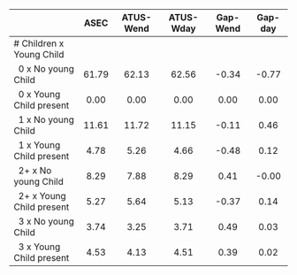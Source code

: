
|                      |         ASEC |    ATUS-Wend |    ATUS-Wday |     Gap-Wend |      Gap-day |
| -------------------- | :----------: | :----------: | :----------: | :----------: | :----------: |
| # Children x Young Child |              |              |              |              |              |
| &nbsp;&nbsp;0 x No young Child |        61.79 |        62.13 |        62.56 |        -0.34 |        -0.77 |
| &nbsp;&nbsp;0 x Young Child present |         0.00 |         0.00 |         0.00 |         0.00 |         0.00 |
| &nbsp;&nbsp;1 x No young Child |        11.61 |        11.72 |        11.15 |        -0.11 |         0.46 |
| &nbsp;&nbsp;1 x Young Child present |         4.78 |         5.26 |         4.66 |        -0.48 |         0.12 |
| &nbsp;&nbsp;2+ x No young Child |         8.29 |         7.88 |         8.29 |         0.41 |        -0.00 |
| &nbsp;&nbsp;2+ x Young Child present |         5.27 |         5.64 |         5.13 |        -0.37 |         0.14 |
| &nbsp;&nbsp;3 x No young Child |         3.74 |         3.25 |         3.71 |         0.49 |         0.03 |
| &nbsp;&nbsp;3 x Young Child present |         4.53 |         4.13 |         4.51 |         0.39 |         0.02 |

